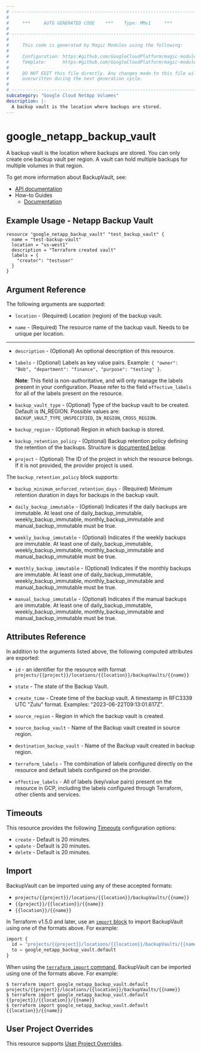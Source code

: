 ```yaml
---
# ----------------------------------------------------------------------------
#
#     ***     AUTO GENERATED CODE    ***    Type: MMv1     ***
#
# ----------------------------------------------------------------------------
#
#     This code is generated by Magic Modules using the following:
#
#     Configuration: https:#github.com/GoogleCloudPlatform/magic-modules/tree/main/mmv1/products/netapp/BackupVault.yaml
#     Template:      https:#github.com/GoogleCloudPlatform/magic-modules/tree/main/mmv1/templates/terraform/resource.html.markdown.tmpl
#
#     DO NOT EDIT this file directly. Any changes made to this file will be
#     overwritten during the next generation cycle.
#
# ----------------------------------------------------------------------------
subcategory: "Google Cloud NetApp Volumes"
description: |-
  A backup vault is the location where backups are stored.
---
```


# google_netapp_backup_vault

A backup vault is the location where backups are stored. You can only create one backup vault per region.
A vault can hold multiple backups for multiple volumes in that region.


To get more information about BackupVault, see:

* [API documentation](https://cloud.google.com/netapp/volumes/docs/reference/rest/v1/projects.locations.backupVaults)
* How-to Guides
    * [Documentation](https://cloud.google.com/netapp/volumes/docs/protect-data/about-volume-backups)

## Example Usage - Netapp Backup Vault


```hcl
resource "google_netapp_backup_vault" "test_backup_vault" {
  name = "test-backup-vault"
  location = "us-west1"
  description = "Terraform created vault"
  labels = { 
    "creator": "testuser"
  }
}
```

## Argument Reference

The following arguments are supported:


* `location` -
  (Required)
  Location (region) of the backup vault.

* `name` -
  (Required)
  The resource name of the backup vault. Needs to be unique per location.


- - -


* `description` -
  (Optional)
  An optional description of this resource.

* `labels` -
  (Optional)
  Labels as key value pairs. Example: `{ "owner": "Bob", "department": "finance", "purpose": "testing" }`.

  **Note**: This field is non-authoritative, and will only manage the labels present in your configuration.
  Please refer to the field `effective_labels` for all of the labels present on the resource.

* `backup_vault_type` -
  (Optional)
  Type of the backup vault to be created. Default is IN_REGION.
  Possible values are: `BACKUP_VAULT_TYPE_UNSPECIFIED`, `IN_REGION`, `CROSS_REGION`.

* `backup_region` -
  (Optional)
  Region in which backup is stored.

* `backup_retention_policy` -
  (Optional)
  Backup retention policy defining the retention of the backups.
  Structure is [documented below](#nested_backup_retention_policy).

* `project` - (Optional) The ID of the project in which the resource belongs.
    If it is not provided, the provider project is used.


<a name="nested_backup_retention_policy"></a>The `backup_retention_policy` block supports:

* `backup_minimum_enforced_retention_days` -
  (Required)
  Minimum retention duration in days for backups in the backup vault.

* `daily_backup_immutable` -
  (Optional)
  Indicates if the daily backups are immutable. At least one of daily_backup_immutable, weekly_backup_immutable, monthly_backup_immutable and manual_backup_immutable must be true.

* `weekly_backup_immutable` -
  (Optional)
  Indicates if the weekly backups are immutable. At least one of daily_backup_immutable, weekly_backup_immutable, monthly_backup_immutable and manual_backup_immutable must be true.

* `monthly_backup_immutable` -
  (Optional)
  Indicates if the monthly backups are immutable. At least one of daily_backup_immutable, weekly_backup_immutable, monthly_backup_immutable and manual_backup_immutable must be true.

* `manual_backup_immutable` -
  (Optional)
  Indicates if the manual backups are immutable. At least one of daily_backup_immutable, weekly_backup_immutable, monthly_backup_immutable and manual_backup_immutable must be true.

## Attributes Reference

In addition to the arguments listed above, the following computed attributes are exported:

* `id` - an identifier for the resource with format `projects/{{project}}/locations/{{location}}/backupVaults/{{name}}`

* `state` -
  The state of the Backup Vault.

* `create_time` -
  Create time of the backup vault. A timestamp in RFC3339 UTC "Zulu" format. Examples: "2023-06-22T09:13:01.617Z".

* `source_region` -
  Region in which the backup vault is created.

* `source_backup_vault` -
  Name of the Backup vault created in source region.

* `destination_backup_vault` -
  Name of the Backup vault created in backup region.

* `terraform_labels` -
  The combination of labels configured directly on the resource
   and default labels configured on the provider.

* `effective_labels` -
  All of labels (key/value pairs) present on the resource in GCP, including the labels configured through Terraform, other clients and services.


## Timeouts

This resource provides the following
[Timeouts](https://developer.hashicorp.com/terraform/plugin/sdkv2/resources/retries-and-customizable-timeouts) configuration options:

- `create` - Default is 20 minutes.
- `update` - Default is 20 minutes.
- `delete` - Default is 20 minutes.

## Import


BackupVault can be imported using any of these accepted formats:

* `projects/{{project}}/locations/{{location}}/backupVaults/{{name}}`
* `{{project}}/{{location}}/{{name}}`
* `{{location}}/{{name}}`


In Terraform v1.5.0 and later, use an [`import` block](https://developer.hashicorp.com/terraform/language/import) to import BackupVault using one of the formats above. For example:

```tf
import {
  id = "projects/{{project}}/locations/{{location}}/backupVaults/{{name}}"
  to = google_netapp_backup_vault.default
}
```

When using the [`terraform import` command](https://developer.hashicorp.com/terraform/cli/commands/import), BackupVault can be imported using one of the formats above. For example:

```
$ terraform import google_netapp_backup_vault.default projects/{{project}}/locations/{{location}}/backupVaults/{{name}}
$ terraform import google_netapp_backup_vault.default {{project}}/{{location}}/{{name}}
$ terraform import google_netapp_backup_vault.default {{location}}/{{name}}
```

## User Project Overrides

This resource supports [User Project Overrides](https://registry.terraform.io/providers/hashicorp/google/latest/docs/guides/provider_reference#user_project_override).
